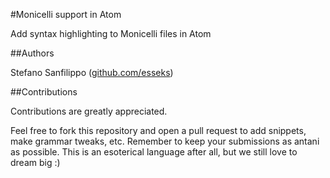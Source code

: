 #Monicelli support in Atom

Add syntax highlighting to Monicelli files in Atom

##Authors

Stefano Sanfilippo ([github.com/esseks](https://github.com/esseks))

##Contributions

Contributions are greatly appreciated.

Feel free to fork this repository and open a pull request to add snippets,
make grammar tweaks, etc. Remember to keep your submissions as antani as possible.
This is an esoterical language after all, but we still love to dream big :)
